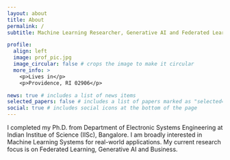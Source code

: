 ```yaml
---
layout: about
title: About
permalink: /
subtitle: Machine Learning Researcher, Generative AI and Federated Learning Enthusiast

profile:
  align: left
  image: prof_pic.jpg
  image_circular: false # crops the image to make it circular
  more_info: >
    <p>Lives in</p>
    <p>Providence, RI 02906</p>

news: true # includes a list of news items
selected_papers: false # includes a list of papers marked as "selected={true}"
social: true # includes social icons at the bottom of the page
---
```


I completed my Ph.D. from Department of Electronic Systems Engineering at Indian Institue of Science (IISc), Bangalore.
I am broadly interested in Machine Learning Systems for real-world applications. My current research focus is on Federated Learning, Generative AI and Business. 

